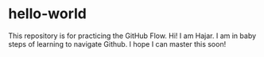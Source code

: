 # hello-world
This repository is for practicing the GitHub Flow.
Hi! I am Hajar. I am in baby steps of learning to navigate Github. I hope I can master this soon! 
